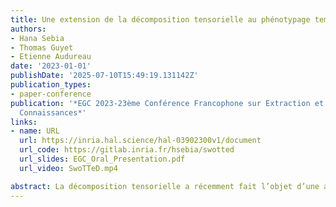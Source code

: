```yaml
---
title: Une extension de la décomposition tensorielle au phénotypage temporel
authors:
- Hana Sebia
- Thomas Guyet
- Etienne Audureau
date: '2023-01-01'
publishDate: '2025-07-10T15:49:19.131142Z'
publication_types:
- paper-conference
publication: '*EGC 2023-23ème Conférence Francophone sur Extraction et Gestion des
  Connaissances*'
links:
- name: URL
  url: https://inria.hal.science/hal-03902300v1/document
  url_code: https://gitlab.inria.fr/hsebia/swotted
  url_slides: EGC_Oral_Presentation.pdf
  url_video: SwoTTeD.mp4

abstract: La décomposition tensorielle a récemment fait l’objet d’une attention croissante dans la communauté de l’apprentissage automatique en raison de sa polyvalence dans le traitement des données à grande échelle. Cependant, cette tâche devient plus difficile lorsqu’il s’agit de prendre en comte la dimension temporelle. Dans cet article, nous étendons la décomposition tensorielle à l’extraction de phénotypes temporels, décrits comme un combinaison de caractéristiques sur une fenêtre de temps. Nous proposons un nouveau modèle de décomposition intégrant plusieurs régularisations pour améliorer l’interprétabilité des phénotypes extraits. Nous validons ce dernier sur des données synthétiques et réelles provenant de l’Assistance Publique – Hôpitaux de Paris (AP-HP). Les résultats montrent qu’il est plus performant que les modèles les plus récents de décomposition et qu’il découvre des phénotypes intéressants pour les cliniciens.
---
```


